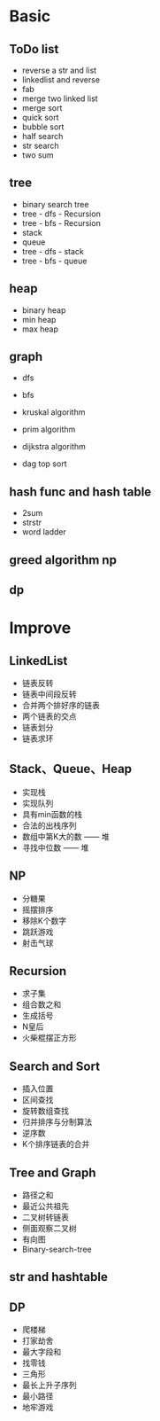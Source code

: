 # Basic
## ToDo list

- reverse a str and list
- linkedlist and reverse
- fab
- merge two linked list
- merge sort 
- quick sort
- bubble sort
- half search
- str search
- two sum

## tree
- binary search tree
- tree - dfs - Recursion
- tree - bfs - Recursion
- stack
- queue
- tree - dfs - stack
- tree - bfs - queue

## heap
- binary heap
- min heap
- max heap

## graph
- dfs 
- bfs

- kruskal algorithm
- prim algorithm

- dijkstra algorithm
- dag top sort

## hash func and hash table
- 2sum
- strstr
- word ladder

## greed algorithm np

## dp


# Improve

## LinkedList
- 链表反转
- 链表中间段反转
- 合并两个排好序的链表
- 两个链表的交点
- 链表划分
- 链表求环

## Stack、Queue、Heap
- 实现栈
- 实现队列
- 具有min函数的栈
- 合法的出栈序列
- 数组中第K大的数 —— 堆
- 寻找中位数 —— 堆

## NP
- 分糖果
- 摇摆排序
- 移除K个数字
- 跳跃游戏
- 射击气球

## Recursion
- 求子集
- 组合数之和
- 生成括号
- N皇后
- 火柴棍摆正方形

## Search and Sort
- 插入位置
- 区间查找
- 旋转数组查找
- 归并排序与分制算法
- 逆序数
- K个排序链表的合并

## Tree and Graph

- 路径之和
- 最近公共祖先
- 二叉树转链表
- 侧面观察二叉树
- 有向图
- Binary-search-tree

## str and hashtable


## DP
- 爬楼梯
- 打家劫舍
- 最大字段和
- 找零钱
- 三角形
- 最长上升子序列
- 最小路径
- 地牢游戏



##